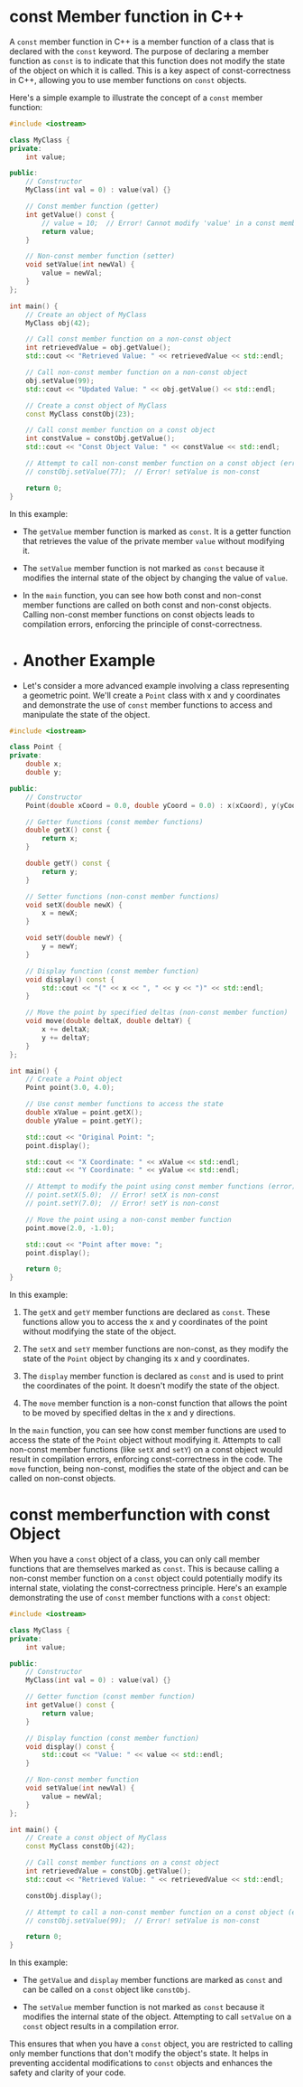 # const Member function in C++

A `const` member function in C++ is a member function of a class that is declared with the `const` keyword. The purpose of declaring a member function as `const` is to indicate that this function does not modify the state of the object on which it is called. This is a key aspect of const-correctness in C++, allowing you to use member functions on `const` objects.

Here's a simple example to illustrate the concept of a `const` member function:

```cpp
#include <iostream>

class MyClass {
private:
    int value;

public:
    // Constructor
    MyClass(int val = 0) : value(val) {}

    // Const member function (getter)
    int getValue() const {
        // value = 10;  // Error! Cannot modify 'value' in a const member function
        return value;
    }

    // Non-const member function (setter)
    void setValue(int newVal) {
        value = newVal;
    }
};

int main() {
    // Create an object of MyClass
    MyClass obj(42);

    // Call const member function on a non-const object
    int retrievedValue = obj.getValue();
    std::cout << "Retrieved Value: " << retrievedValue << std::endl;

    // Call non-const member function on a non-const object
    obj.setValue(99);
    std::cout << "Updated Value: " << obj.getValue() << std::endl;

    // Create a const object of MyClass
    const MyClass constObj(23);

    // Call const member function on a const object
    int constValue = constObj.getValue();
    std::cout << "Const Object Value: " << constValue << std::endl;

    // Attempt to call non-const member function on a const object (error)
    // constObj.setValue(77);  // Error! setValue is non-const

    return 0;
}
```

In this example:

- The `getValue` member function is marked as `const`. It is a getter function that retrieves the value of the private member `value` without modifying it.

- The `setValue` member function is not marked as `const` because it modifies the internal state of the object by changing the value of `value`.

- In the `main` function, you can see how both const and non-const member functions are called on both const and non-const objects. Calling non-const member functions on const objects leads to compilation errors, enforcing the principle of const-correctness.

- # Another Example
- Let's consider a more advanced example involving a class representing a geometric point. We'll create a `Point` class with x and y coordinates and demonstrate the use of `const` member functions to access and manipulate the state of the object.

```cpp
#include <iostream>

class Point {
private:
    double x;
    double y;

public:
    // Constructor
    Point(double xCoord = 0.0, double yCoord = 0.0) : x(xCoord), y(yCoord) {}

    // Getter functions (const member functions)
    double getX() const {
        return x;
    }

    double getY() const {
        return y;
    }

    // Setter functions (non-const member functions)
    void setX(double newX) {
        x = newX;
    }

    void setY(double newY) {
        y = newY;
    }

    // Display function (const member function)
    void display() const {
        std::cout << "(" << x << ", " << y << ")" << std::endl;
    }

    // Move the point by specified deltas (non-const member function)
    void move(double deltaX, double deltaY) {
        x += deltaX;
        y += deltaY;
    }
};

int main() {
    // Create a Point object
    Point point(3.0, 4.0);

    // Use const member functions to access the state
    double xValue = point.getX();
    double yValue = point.getY();

    std::cout << "Original Point: ";
    point.display();

    std::cout << "X Coordinate: " << xValue << std::endl;
    std::cout << "Y Coordinate: " << yValue << std::endl;

    // Attempt to modify the point using const member functions (error)
    // point.setX(5.0);  // Error! setX is non-const
    // point.setY(7.0);  // Error! setY is non-const

    // Move the point using a non-const member function
    point.move(2.0, -1.0);

    std::cout << "Point after move: ";
    point.display();

    return 0;
}
```

In this example:

1. The `getX` and `getY` member functions are declared as `const`. These functions allow you to access the x and y coordinates of the point without modifying the state of the object.

2. The `setX` and `setY` member functions are non-const, as they modify the state of the `Point` object by changing its x and y coordinates.

3. The `display` member function is declared as `const` and is used to print the coordinates of the point. It doesn't modify the state of the object.

4. The `move` member function is a non-const function that allows the point to be moved by specified deltas in the x and y directions.

In the `main` function, you can see how const member functions are used to access the state of the `Point` object without modifying it. Attempts to call non-const member functions (like `setX` and `setY`) on a const object would result in compilation errors, enforcing const-correctness in the code. The `move` function, being non-const, modifies the state of the object and can be called on non-const objects.

# const memberfunction with const Object
When you have a `const` object of a class, you can only call member functions that are themselves marked as `const`. This is because calling a non-const member function on a `const` object could potentially modify its internal state, violating the const-correctness principle. Here's an example demonstrating the use of `const` member functions with a `const` object:

```cpp
#include <iostream>

class MyClass {
private:
    int value;

public:
    // Constructor
    MyClass(int val = 0) : value(val) {}

    // Getter function (const member function)
    int getValue() const {
        return value;
    }

    // Display function (const member function)
    void display() const {
        std::cout << "Value: " << value << std::endl;
    }

    // Non-const member function
    void setValue(int newVal) {
        value = newVal;
    }
};

int main() {
    // Create a const object of MyClass
    const MyClass constObj(42);

    // Call const member functions on a const object
    int retrievedValue = constObj.getValue();
    std::cout << "Retrieved Value: " << retrievedValue << std::endl;

    constObj.display();

    // Attempt to call a non-const member function on a const object (error)
    // constObj.setValue(99);  // Error! setValue is non-const

    return 0;
}
```

In this example:

- The `getValue` and `display` member functions are marked as `const` and can be called on a `const` object like `constObj`.
  
- The `setValue` member function is not marked as `const` because it modifies the internal state of the object. Attempting to call `setValue` on a `const` object results in a compilation error.

This ensures that when you have a `const` object, you are restricted to calling only member functions that don't modify the object's state. It helps in preventing accidental modifications to `const` objects and enhances the safety and clarity of your code.
